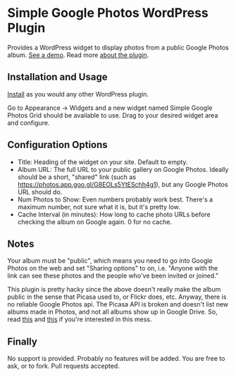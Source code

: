 # Simple Google Photos WordPress Plugin
Provides a WordPress widget to display photos from a public Google Photos album. [See a demo](https://josheli.com). Read more [about the plugin](https://josheli.com/knob/2017/11/21/simple-google-photos-a-wordpress-plugin/).

## Installation and Usage
[Install](https://codex.wordpress.org/Managing_Plugins#Installing_Plugins) as you would any other WordPress plugin.

Go to Appearance -> Widgets and a new widget named Simple Google Photos Grid should be available to use. Drag to your desired widget area and configure.

## Configuration Options
 - Title: Heading of the widget on your site. Default to empty.
 - Album URL: The full URL to your public gallery on Google Photos. Ideally should be a short, "shared" link (such as https://photos.app.goo.gl/G8EOLs5YtESchh4g1), but any Google Photos URL should do.
 - Num Photos to Show: Even numbers probably work best. There's a maximum number, not sure what it is, but it's pretty low.
 - Cache Interval (in minutes): How long to cache photo URLs before checking the album on Google again. 0 for no cache.

## Notes
Your album must be "public", which means you need to go into Google Photos on the web and set "Sharing options" to on, i.e. "Anyone with the link can see these photos and the people who've been invited or joined." 

This plugin is pretty hacky since the above doesn't really make the album public in the sense that Picasa used to, or Flickr does, etc. Anyway, there is no reliable Google Photos api. The Picasa API is broken and doesn't list new albums made in Photos, and not all albums show up in Google Drive. So, read [this](https://kunnas.com/google-photos-is-a-disaster/) and [this](https://productforums.google.com/forum/#!topic/photos/WuqfNazcqh4) if you're interested in this mess.

## Finally
No support is provided. Probably no features will be added. You are free to ask, or to fork. Pull requests accepted.
